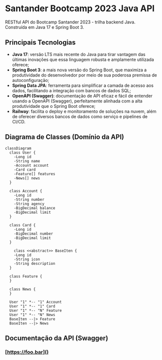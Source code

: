 # Santander Bootcamp 2023 Java API

RESTful API do Bootcamp Santander 2023 - trilha backend Java. Construída em Java 17 e Spring Boot 3.

## Principais Tecnologias
- **Java 17**: versão LTS mais recente do Java para tirar vantagem das últimas inovações que essa linguagem robusta e amplamente utilizada oferece;
- **Spring Boot 3**: a mais nova versão do Spring Boot, que maximiza a produtividade do desenvolvedor por meio de sua poderosa premissa de autoconfiguração;
- **Spring Data JPA**: ferramenta para simplificar a camada de acesso aos dados, facilitando a integração com bancos de dados SQL;
- **OpenAPI (Swagger)**: documentação de API eficaz e fácil de entender usando a OpenAPI (Swagger), perfeitamente alinhada com a alta produtividade que o Spring Boot oferece;
- **Railway**: facilita o deploy e monitoramento de soluções na nuvem, além de oferecer diversos bancos de dados como serviço e pipelines de CI/CD.

## Diagrama de Classes (Domínio da API)

```mermaid
classDiagram
  class User {
    -Long id
    -String name
    -Account account
    -Card card
    -Feature[] features
    -News[] news
  }

  class Account {
    -Long id
    -String number
    -String agency
    -BigDecimal balance
    -BigDecimal limit
  }

  class Card {
    -Long id
    -BigDecimal number
    -BigDecimal limit
  }
  
    class <<abstract>> BaseIten {
    -Long id    
    -String icon
    -String description
  }
  
  class Feature {
  }

  class News {
  }

  User "1" *-- "1" Account
  User "1" *-- "1" Card
  User "1" *-- "N" Feature
  User "1" *-- "N" News
  BaseIten --|> Feature
  BaseIten --|> News
```

## Documentação da API (Swagger)

### [https://foo.bar]()
